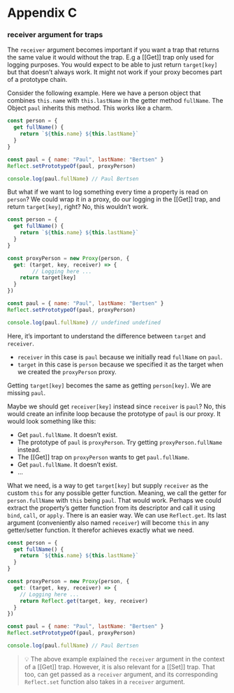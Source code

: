 # Appendix C

### receiver argument for traps

The `receiver` argument becomes important if you want a trap that returns the same value it would without the trap. E.g a [[Get]] trap only used for logging purposes. You would expect to be able to just return `target[key]` but that doesn’t always work. It might not work if your proxy becomes part of a prototype chain. 

Consider the following example. Here we have a person object that combines `this.name` with `this.lastName` in the getter method `fullName`. The Object `paul` inherits this method. This works like a charm.

```js
const person = {
  get fullName() {
    return `${this.name} ${this.lastName}`
  }
}

const paul = { name: "Paul", lastName: "Bertsen" }
Reflect.setPrototypeOf(paul, proxyPerson)

console.log(paul.fullName) // Paul Bertsen
```

But what if we want to log something every time a property is read on `person`? We could wrap it in a proxy, do our logging in the [[Get]] trap, and return `target[key]`, right? No, this wouldn’t work. 

```js
const person = {
  get fullName() {
    return `${this.name} ${this.lastName}`
  }
}

const proxyPerson = new Proxy(person, {
  get: (target, key, receiver) => {
		// Logging here ...
    return target[key]
  }
})

const paul = { name: "Paul", lastName: "Bertsen" }
Reflect.setPrototypeOf(paul, proxyPerson)

console.log(paul.fullName) // undefined undefined
```

Here, it’s important to understand the difference between `target` and `receiver`.

- `receiver` in this case is `paul` because we initially read `fullName` on `paul`.
- `target` in this case is `person` because we specified it as the target when we created the `proxyPerson` proxy.

Getting `target[key]` becomes the same as getting `person[key]`. We are missing `paul`. 

Maybe we should get `receiver[key]` instead since `receiver` is `paul`? No, this would create an infinite loop because the prototype of `paul` is our proxy. It would look something like this:

- Get `paul.fullName`. It doesn’t exist.
- The prototype of `paul` is `proxyPerson`. Try getting `proxyPerson.fullName` instead.
- The [[Get]] trap on `proxyPerson` wants to get `paul.fullName`.
- Get `paul.fullName`. It doesn’t exist.
- ...

What we need, is a way to get `target[key]` but supply `receiver` as the custom `this` for any possible getter function. Meaning, we call the getter for `person.fullName` with `this` being `paul`. That would work. Perhaps we could extract the property’s getter function from its descriptor and call it using `bind`, `call`, or `apply`. There is an easier way. We can use `Reflect.get`. Its last argument (conveniently also named `receiver`) will become `this` in any getter/setter function. It therefor achieves exactly what we need. 

```js
const person = {
  get fullName() {
    return `${this.name} ${this.lastName}`
  }
}

const proxyPerson = new Proxy(person, {
  get: (target, key, receiver) => {
    // Logging here ...
    return Reflect.get(target, key, receiver)
  }
})

const paul = { name: "Paul", lastName: "Bertsen" }
Reflect.setPrototypeOf(paul, proxyPerson)

console.log(paul.fullName) // Paul Bertsen
```

>💡 The above example explained the `receiver` argument in the context of a [[Get]] trap. However, it is also relevant for a [[Set]] trap. That too, can get passed as a  `receiver` argument, and its corresponding `Reflect.set` function also takes in a `receiver` argument.
>
